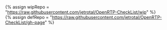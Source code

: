 {% assign wipRepo = "https://raw.githubusercontent.com/jetrotal/OpenRTP-CheckList/wip" %}
{% assign defRepo = "https://raw.githubusercontent.com/jetrotal/OpenRTP-CheckList/gh-page" %}
<style id="injectCSS"></style>
<script src="https://cdnjs.cloudflare.com/ajax/libs/pizzicato/0.6.4/Pizzicato.min.js" integrity="sha512-K+cPWcoDCr2JFFfe912LrvRUQbVJuWNfeWK5r/HrmpDs8ELrsjVib8Fs5oAxzu76fG66ajGhDLvvcxBbeEzl9g==" crossorigin="anonymous" referrerpolicy="no-referrer"></script>
<script type='text/javascript' src='//www.midijs.net/lib/midi.js'></script>
<script src="{{wipRepo}}/scripts/rtpFiles.js?{{site.time}}"></script>
<script src="{{wipRepo}}/scripts/rtpData.js?{{site.time}}"></script>
<script src="{{defRepo}}/scripts/injectCSS.js?{{site.time}}"></script>
<script src="{{defpRepo}}/scripts/checklistGenerator.js?{{site.time}}" defer></script>
